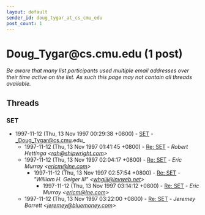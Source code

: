 ```yaml
---
layout: default
sender_id: doug_tygar_at_cs_cmu_edu
post_count: 1
---
```


# Doug_Tygar<span>@</span>cs.cmu.edu (1 post)

_Be aware that many list participants used multiple email addresses over their time active on the list. As such this page may not contain all threads available._

## Threads

### SET
+ 1997-11-12 (Thu, 13 Nov 1997 00:29:38 +0800) - [SET](/archive/1997/11/9bd39aed33f7b71e91b93c5be6003d14b9cc85da15f4ccd0b75add42576ff3c2) - _Doug_Tygar@cs.cmu.edu_
  + 1997-11-12 (Thu, 13 Nov 1997 01:41:45 +0800) - [Re: SET](/archive/1997/11/69523363a26c0e86bceb05bd598de617ce7e138373a9ded7c23c266bb977f903) - _Robert Hettinga \<rah@shipwright.com\>_
  + 1997-11-12 (Thu, 13 Nov 1997 02:04:17 +0800) - [Re: SET](/archive/1997/11/3024acf25d7e5bd69e58a4119930ca7622f7da82737b8e5e6a4f7984ef3b8899) - _Eric Murray \<ericm@lne.com\>_
    + 1997-11-12 (Thu, 13 Nov 1997 02:57:54 +0800) - [Re: SET](/archive/1997/11/851fe393e6be80a481a522f2333598aac464094396a54dada1c20b39ab59cc19) - _"William H. Geiger III" \<whgiii@invweb.net\>_
      + 1997-11-12 (Thu, 13 Nov 1997 03:14:12 +0800) - [Re: SET](/archive/1997/11/04f15e48e843ca99ff18beb4a422f1b18bc06796fdad3c193834d282aea6ad6e) - _Eric Murray \<ericm@lne.com\>_
  + 1997-11-12 (Thu, 13 Nov 1997 03:22:00 +0800) - [Re: SET](/archive/1997/11/988b4ddd4d0fc0a9815f8c17f9ea7dea4425e776d089b4130fb222aaf7944304) - _Jeremey Barrett \<jeremey@bluemoney.com\>_

